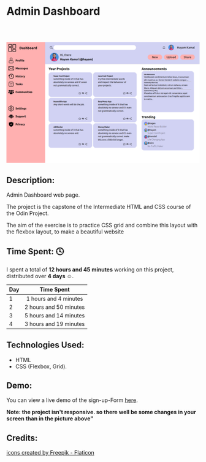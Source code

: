 # Admin Dashboard

<p align="center"
style="margin-top:64px;">
<img src="images/Admin-Dashboard.png">
<br>
</p>

## Description:
Admin Dashboard web page.

The project is the capstone of the Intermediate HTML and CSS course of the Odin Project.

The aim of the exercise is to practice CSS grid and combine this layout with the flexbox layout, to make a beautiful website

## Time Spent: 🕓

I spent a total of **12 hours and 45 minutes** working on this project, distributed over **4 days ☺️**.

| Day | Time Spent |
| --- | :---: |
| 1 | 1 hours and 4 minutes  |
| 2 | 2 hours and 50 minutes |
| 3 | 5 hours and 14 minutes |
| 4 | 3 hours and 19 minutes |

## Technologies Used:

- HTML
- CSS (Flexbox, Grid).

## Demo:

You can view a live demo of the sign-up-Form [here](https://hayam999.github.io/Admin-Dashboard). 

**Note: the project isn't responsive. so there well be some changes in your screen than in the picture above"**

## Credits:
<a href="https://www.flaticon.com/free-icons/user" title="user icons">icons created by Freepik - Flaticon</a>


